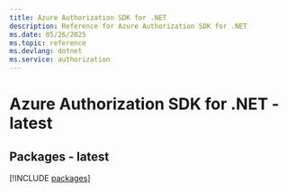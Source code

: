 ```yaml
---
title: Azure Authorization SDK for .NET
description: Reference for Azure Authorization SDK for .NET
ms.date: 05/26/2025
ms.topic: reference
ms.devlang: dotnet
ms.service: authorization
---
```

# Azure Authorization SDK for .NET - latest
## Packages - latest
[!INCLUDE [packages](authorization-index.md)]
